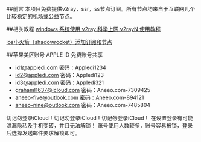 ##前言
本项目免费提供v2ray，ssr，ss节点订阅。所有节点均来自于互联网几个比较稳定的机场或公益节点。

##相关教程
[windows 系统使用 v2ray 科学上网 v2rayN 使用教程](https://zy.aoxtv.com/m3u8.php?url=https://v4.szjal.cn/20200714/TUKW5tdf/index.m3u8)

[ios小火箭（shadowrocket）添加订阅和节点](https://zy.aoxtv.com/m3u8.php?url=https://v4.szjal.cn/20200714/fgY9QpCn/index.m3u8)

##苹果美区账号 APPLE ID 免费账号共享
* id1@appledi.com 密码：Appledi1234 
* id2@appledi.com 密码：Appledi123 
* id3@appledi.com 密码：Appledi321 
* grahaml1637@icloud.com 密码：Aneeo.com-7309425
* aneeo-five@outlook.com 密码：Aneeo.com-894121
* aneeo-nine@outlook.com 密码：Aneeo.com-7485804

切记勿登录iCloud！切记勿登录iCloud！切记勿登录iCloud！
在设置登录有可能泄漏隐私及手机变砖，并且无法解锁！
账号使用人数较多，账号容易被锁，登录后选择发送邮件要求解锁即可。